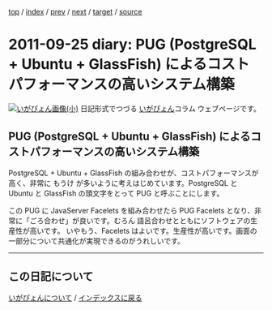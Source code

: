 [top](https://igapyon.github.io/diary/) 
 / [index](https://igapyon.github.io/diary/2011/index.html) 
 / [prev](https://igapyon.github.io/diary/2011/ig110923.html) 
 / [next](https://igapyon.github.io/diary/2011/ig111009.html) 
 / [target](https://igapyon.github.io/diary/2011/ig110925.html) 
 / [source](https://github.com/igapyon/diary/blob/gh-pages/2011/ig110925.html.src.md) 

2011-09-25 diary: PUG (PostgreSQL + Ubuntu + GlassFish) によるコストパフォーマンスの高いシステム構築
=====================================================================================================
[![いがぴょん画像(小)](https://igapyon.github.io/diary/images/iga200306s.jpg "いがぴょん")](https://igapyon.github.io/diary/memo/memoigapyon.html) 日記形式でつづる [いがぴょん](https://igapyon.github.io/diary/memo/memoigapyon.html)コラム ウェブページです。

## PUG (PostgreSQL + Ubuntu + GlassFish) によるコストパフォーマンスの高いシステム構築

PostgreSQL + Ubuntu + GlassFish の組み合わせが、コストパフォーマンスが高く、非常に もうけ が多いように考えはじめています。PostgreSQL と Ubuntu と GlassFish の頭文字をとって PUG と呼ぶことにします。

この PUG に JavaServer Facelets を組み合わせたら PUG Facelets となり、非常に「ごろ合わせ」が良いです。むろん 語呂合わせとともにソフトウェアの生産性が高いです。
いやもう、Facelets はよいです。生産性が高いです。画面の一部分について共通化が実現できるのがうれしいです。

----------------------------------------------------------------------------------------------------

## この日記について
[いがぴょんについて](https://igapyon.github.io/diary/memo/memoigapyon.html) / [インデックスに戻る](https://igapyon.github.io/diary/idxall.html)
